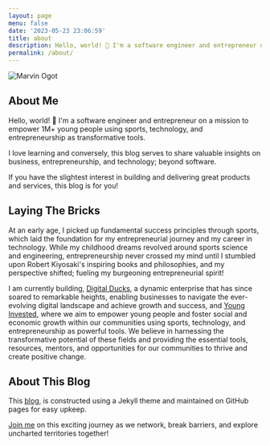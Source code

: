 ```yaml
---
layout: page
menu: false
date: '2023-05-23 23:06:59'
title: about
description: Hello, world! 👋 I'm a software engineer and entrepreneur on a mission to empower 1M+ young people using sports, technology, and entrepreneurship.
permalink: /about/
---
```

<img class="img" src="/assets/img/uploads/#" alt="Marvin Ogot">

## About Me 

Hello, world! 👋 I'm a software engineer and entrepreneur on a mission to empower 1M+ young people using sports, technology, and entrepreneurship as transformative tools.

I love learning and conversely, this blog serves to share valuable insights on business, entrepreneurship, and technology; beyond software.

If you have the slightest interest in building and delivering great products and services, this blog is for you! 

## Laying The Bricks

At an early age, I picked up fundamental success principles through sports, which laid the foundation for my entrepreneurial journey and my career in technology. While my childhood dreams revolved around sports science and engineering, entrepreneurship never crossed my mind until I stumbled upon Robert Kiyosaki's inspiring books and philosophies, and my perspective shifted; fueling my burgeoning entrepreneurial spirit!

I am currently building, [Digital Ducks](https://www.digitalducks.co.ke), a dynamic enterprise that has since soared to remarkable heights, enabling businesses to navigate the ever-evolving digital landscape and achieve growth and success, and [Young Invested](https://www.younginvested.org), where we aim to empower young people and foster social and economic growth within our communities using sports, technology, and entrepreneurship as powerful tools. We believe in harnessing the transformative potential of these fields and providing the essential tools, resources, mentors, and opportunities for our communities to thrive and create positive change.

## About This Blog

This [blog](/), is constructed using a Jekyll theme and maintained on GitHub pages for easy upkeep.

[Join me](/contact) on this exciting journey as we network, break barriers, and explore uncharted territories together!



